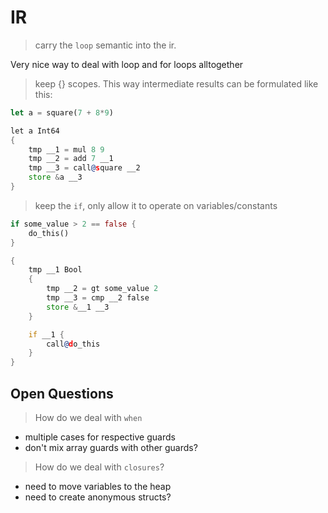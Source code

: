 # IR

> carry the `loop` semantic into the ir.

Very nice way to deal with loop and for loops alltogether


> keep {} scopes.
This way intermediate results can be formulated like this:

```rust
let a = square(7 + 8*9)
```
<!-- note, that types are ommited -->
```asm
let a Int64
{
    tmp __1 = mul 8 9
    tmp __2 = add 7 __1
    tmp __3 = call@square __2
    store &a __3
}
```

> keep the `if`, only allow it to operate on variables/constants

```rust
if some_value > 2 == false {
    do_this()
}
```

```asm
{
    tmp __1 Bool
    {
        tmp __2 = gt some_value 2
        tmp __3 = cmp __2 false
        store &__1 __3
    }

    if __1 {
        call@do_this
    }
}
```



## Open Questions

> How do we deal with `when`
 - multiple cases for respective guards
 - don't mix array guards with other guards?

> How do we deal with `closures`?
 - need to move variables to the heap
 - need to create anonymous structs?
